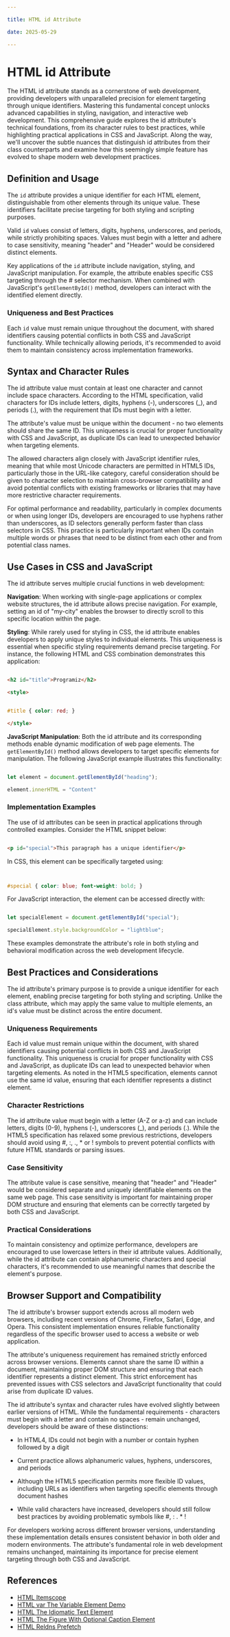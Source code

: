 ```yaml
---

title: HTML id Attribute

date: 2025-05-29

---
```



# HTML id Attribute

The HTML id attribute stands as a cornerstone of web development, providing developers with unparalleled precision for element targeting through unique identifiers. Mastering this fundamental concept unlocks advanced capabilities in styling, navigation, and interactive web development. This comprehensive guide explores the id attribute's technical foundations, from its character rules to best practices, while highlighting practical applications in CSS and JavaScript. Along the way, we'll uncover the subtle nuances that distinguish id attributes from their class counterparts and examine how this seemingly simple feature has evolved to shape modern web development practices.


## Definition and Usage

The `id` attribute provides a unique identifier for each HTML element, distinguishable from other elements through its unique value. These identifiers facilitate precise targeting for both styling and scripting purposes.

Valid `id` values consist of letters, digits, hyphens, underscores, and periods, while strictly prohibiting spaces. Values must begin with a letter and adhere to case sensitivity, meaning "header" and "Header" would be considered distinct elements.

Key applications of the `id` attribute include navigation, styling, and JavaScript manipulation. For example, the attribute enables specific CSS targeting through the # selector mechanism. When combined with JavaScript's `getElementById()` method, developers can interact with the identified element directly.


### Uniqueness and Best Practices

Each `id` value must remain unique throughout the document, with shared identifiers causing potential conflicts in both CSS and JavaScript functionality. While technically allowing periods, it's recommended to avoid them to maintain consistency across implementation frameworks.


## Syntax and Character Rules

The id attribute value must contain at least one character and cannot include space characters. According to the HTML specification, valid characters for IDs include letters, digits, hyphens (-), underscores (_), and periods (.), with the requirement that IDs must begin with a letter.

The attribute's value must be unique within the document - no two elements should share the same ID. This uniqueness is crucial for proper functionality with CSS and JavaScript, as duplicate IDs can lead to unexpected behavior when targeting elements.

The allowed characters align closely with JavaScript identifier rules, meaning that while most Unicode characters are permitted in HTML5 IDs, particularly those in the URL-like category, careful consideration should be given to character selection to maintain cross-browser compatibility and avoid potential conflicts with existing frameworks or libraries that may have more restrictive character requirements.

For optimal performance and readability, particularly in complex documents or when using longer IDs, developers are encouraged to use hyphens rather than underscores, as ID selectors generally perform faster than class selectors in CSS. This practice is particularly important when IDs contain multiple words or phrases that need to be distinct from each other and from potential class names.


## Use Cases in CSS and JavaScript

The id attribute serves multiple crucial functions in web development:

**Navigation**: When working with single-page applications or complex website structures, the id attribute allows precise navigation. For example, setting an id of "my-city" enables the browser to directly scroll to this specific location within the page.

**Styling**: While rarely used for styling in CSS, the id attribute enables developers to apply unique styles to individual elements. This uniqueness is essential when specific styling requirements demand precise targeting. For instance, the following HTML and CSS combination demonstrates this application:

```html

<h2 id="title">Programiz</h2>

<style>


#title { color: red; }

</style>

```

**JavaScript Manipulation**: Both the id attribute and its corresponding methods enable dynamic modification of web page elements. The `getElementById()` method allows developers to target specific elements for manipulation. The following JavaScript example illustrates this functionality:

```javascript

let element = document.getElementById("heading");

element.innerHTML = "Content"

```


### Implementation Examples

The use of id attributes can be seen in practical applications through controlled examples. Consider the HTML snippet below:

```html

<p id="special">This paragraph has a unique identifier</p>

```

In CSS, this element can be specifically targeted using:

```css


#special { color: blue; font-weight: bold; }

```

For JavaScript interaction, the element can be accessed directly with:

```javascript

let specialElement = document.getElementById("special");

specialElement.style.backgroundColor = "lightblue";

```

These examples demonstrate the attribute's role in both styling and behavioral modification across the web development lifecycle.


## Best Practices and Considerations

The id attribute's primary purpose is to provide a unique identifier for each element, enabling precise targeting for both styling and scripting. Unlike the class attribute, which may apply the same value to multiple elements, an id's value must be distinct across the entire document.


### Uniqueness Requirements

Each id value must remain unique within the document, with shared identifiers causing potential conflicts in both CSS and JavaScript functionality. This uniqueness is crucial for proper functionality with CSS and JavaScript, as duplicate IDs can lead to unexpected behavior when targeting elements. As noted in the HTML5 specification, elements cannot use the same id value, ensuring that each identifier represents a distinct element.


### Character Restrictions

The id attribute value must begin with a letter (A-Z or a-z) and can include letters, digits (0-9), hyphens (-), underscores (_), and periods (.). While the HTML5 specification has relaxed some previous restrictions, developers should avoid using #, :, ., * or ! symbols to prevent potential conflicts with future HTML standards or parsing issues.


### Case Sensitivity

The attribute value is case sensitive, meaning that "header" and "Header" would be considered separate and uniquely identifiable elements on the same web page. This case sensitivity is important for maintaining proper DOM structure and ensuring that elements can be correctly targeted by both CSS and JavaScript.


### Practical Considerations

To maintain consistency and optimize performance, developers are encouraged to use lowercase letters in their id attribute values. Additionally, while the id attribute can contain alphanumeric characters and special characters, it's recommended to use meaningful names that describe the element's purpose.


## Browser Support and Compatibility

The id attribute's browser support extends across all modern web browsers, including recent versions of Chrome, Firefox, Safari, Edge, and Opera. This consistent implementation ensures reliable functionality regardless of the specific browser used to access a website or web application.

The attribute's uniqueness requirement has remained strictly enforced across browser versions. Elements cannot share the same ID within a document, maintaining proper DOM structure and ensuring that each identifier represents a distinct element. This strict enforcement has prevented issues with CSS selectors and JavaScript functionality that could arise from duplicate ID values.

The id attribute's syntax and character rules have evolved slightly between earlier versions of HTML. While the fundamental requirements - characters must begin with a letter and contain no spaces - remain unchanged, developers should be aware of these distinctions:

- In HTML4, IDs could not begin with a number or contain hyphen followed by a digit

- Current practice allows alphanumeric values, hyphens, underscores, and periods

- Although the HTML5 specification permits more flexible ID values, including URLs as identifiers when targeting specific elements through document hashes

- While valid characters have increased, developers should still follow best practices by avoiding problematic symbols like #, : . * !

For developers working across different browser versions, understanding these implementation details ensures consistent behavior in both older and modern environments. The attribute's fundamental role in web development remains unchanged, maintaining its importance for precise element targeting through both CSS and JavaScript.

## References

- [HTML Itemscope](https://github.com/serpuniversity/learn/blob/main/html/HTML%20Itemscope.md)
- [HTML var The Variable Element Demo](https://github.com/serpuniversity/learn/blob/main/html/HTML%20var%20The%20Variable%20Element%20Demo.md)
- [HTML The Idiomatic Text Element](https://github.com/serpuniversity/learn/blob/main/html/HTML%20The%20Idiomatic%20Text%20Element.md)
- [HTML The Figure With Optional Caption Element](https://github.com/serpuniversity/learn/blob/main/html/HTML%20The%20Figure%20With%20Optional%20Caption%20Element.md)
- [HTML Reldns Prefetch](https://github.com/serpuniversity/learn/blob/main/html/HTML%20Reldns%20Prefetch.md)
